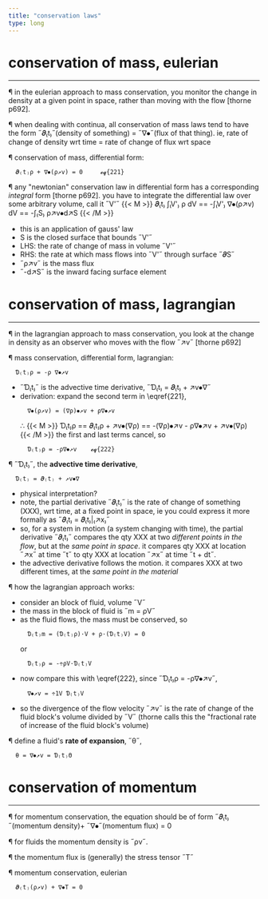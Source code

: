 ```yaml
---
title: "conservation laws"
type: long 
---
```


# conservation of mass, eulerian
----------------------------------

¶ in the eulerian approach to mass conservation, you monitor the change in 
  density at a given point in space, rather than moving with the flow [thorne 
  p692]. 

¶ when dealing with continua, all conservation of mass laws tend to have the 
  form ˝𝝏₍t₎˝(density of something) = ˝∇⦁˝(flux of that thing). ie, rate of 
  change of density wrt time = rate of change of flux wrt space


¶ conservation of mass, differential form:
  ```
    𝝏₍t₎ρ + ∇⦁(ρ↗v) = 0     𝓮𝓺{221}
  ```

¶ any "newtonian" conservation law in differential form has a corresponding 
  _integral_ form [thorne p692]. you have to integrate the differential law over 
  some arbitrary volume, call it ˝V'˝
  {{< M >}}
    𝝏₍t₎ ∫₍V'₎ ρ dV == -∫₍V'₎ ∇⦁(ρ↗v) dV
    == -∫₍S₎ ρ↗v⦁d↗S
  {{< /M >}}
  - this is an application of gauss' law
  - S is the closed surface that bounds ˝V'˝
  - LHS: the rate of change of mass in volume ˝V'˝
  - RHS: the rate at which mass flows into ˝V'˝ through surface ˝𝝏S˝
  - ˝ρ↗v˝ is the mass flux
  - ˝-d↗S˝ is the inward facing surface element


# conservation of mass, lagrangian
------------------------------------

¶ in the lagrangian approach to mass conservation, you look at the change in 
  density as an observer who moves with the flow ˝↗v˝ [thorne p692]

¶ mass conservation, differential form, lagrangian:
  ```
    Ɗ₍t₎ρ = -ρ ∇⦁↗v
  ```
  - ˝Ɗ₍t₎˝ is the advective time derivative, ˝Ɗ₍t₎ = 𝝏₍t₎ + ↗v⦁∇˝
  - derivation: expand the second term in \eqref{221}, 
    ```
      ∇⦁(ρ↗v) = (∇ρ)⦁↗v + ρ∇⦁↗v
    ```
    ∴
    {{< M >}}
      Ɗ₍t₎ρ 
      == 𝝏₍t₎ρ + ↗v⦁(∇ρ)
      == -(∇ρ)⦁↗v - ρ∇⦁↗v + ↗v⦁(∇ρ)
    {{< /M >}}
    the first and last terms cancel, so
    ```
      Ɗ₍t₎ρ = -ρ∇⦁↗v    𝓮𝓺{222}
    ```

¶ ˝Ɗ₍t₎˝, the **advective time derivative**,
  ```
    Ɗ₍t₎ = 𝝏₍t₎ + ↗v⦁∇
  ```
  - physical interpretation?
  - note, the partial derivative ˝𝝏₍t₎˝ is the rate of change of something 
    (XXX), wrt time, at a fixed point in space, ie you could express it more 
    formally as ˝𝝏₍t₎ = 𝝏₍t₎|₍↗x₎˝
  - so, for a system in motion (a system changing with time), the partial 
    derivative ˝𝝏₍t₎˝ compares the qty XXX at two _different points in the 
    flow_, but at the _same point in space_. it compares qty XXX at location 
    ˝↗x˝ at time ˝t˝ to qty  XXX at location ˝↗x˝ at time ˝t + dt˝.
  - the advective derivative follows the motion. it compares XXX at two 
    different times, at the _same point in the material_

¶ how the lagrangian approach works:
  - consider an block of fluid, volume ˝V˝
  - the mass in the block of fluid is ˝m = ρV˝
  - as the fluid flows, the mass must be conserved, so
    ```
      Ɗ₍t₎m = (Ɗ₍t₎ρ)·V + ρ·(Ɗ₍t₎V) = 0
    ```
    or
    ```
      Ɗ₍t₎ρ = -÷ρV·Ɗ₍t₎V
    ```
  - now compare this with \eqref{222}, since ˝Ɗ₍t₎ρ = -ρ∇⦁↗v˝, 
    ```
      ∇⦁↗v = ÷1V Ɗ₍t₎V
    ```
  - so the divergence of the flow velocity ˝↗v˝ is the rate of change of the 
    fluid block's volume divided by ˝V˝ (thorne calls this the "fractional rate 
    of increase of the fluid block's volume)

¶ define a fluid's **rate of expansion**, ˝θ˝, 
  ```
    θ = ∇⦁↗v = Ɗ₍t₎Θ
  ```

# conservation of momentum
-----------------------------

¶ for momentum conservation, the equation should be of form ˝𝝏₍t₎˝(momentum 
  density)+ ˝∇⦁˝(momentum flux) = 0

¶ for fluids the momentum density is ˝ρv˝.

¶ the momentum flux is (generally) the stress tensor ˝T˝

¶ momentum conservation, eulerian
  ```
    𝝏₍t₎(ρ↗v) + ∇⦁T = 0
  ```

